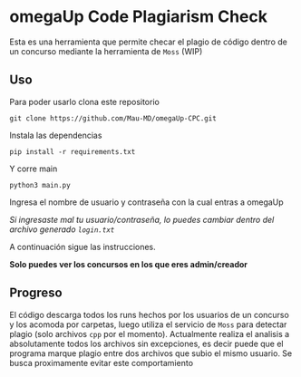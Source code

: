 # omegaUp Code Plagiarism Check

Esta es una herramienta que permite checar el plagio de código dentro de un concurso mediante la herramienta de `Moss` (WIP)

## Uso

Para poder usarlo clona este repositorio

`git clone https://github.com/Mau-MD/omegaUp-CPC.git`

Instala las dependencias

`pip install -r requirements.txt`

Y corre main

`python3 main.py`

Ingresa el nombre de usuario y contraseña con la cual entras a omegaUp

_Si ingresaste mal tu usuario/contraseña, lo puedes cambiar dentro del archivo generado `login.txt`_

A continuación sigue las instrucciones.

**Solo puedes ver los concursos en los que eres admin/creador**

## Progreso

El código descarga todos los runs hechos por los usuarios de un concurso y los acomoda por carpetas, luego utiliza el servicio de `Moss` para detectar plagio (solo archivos `cpp` por el momento). Actualmente realiza el analisis a absolutamente todos los archivos sin excepciones, es decir puede que el programa marque plagio entre dos archivos que subio el mismo usuario. Se busca proximamente evitar este comportamiento

